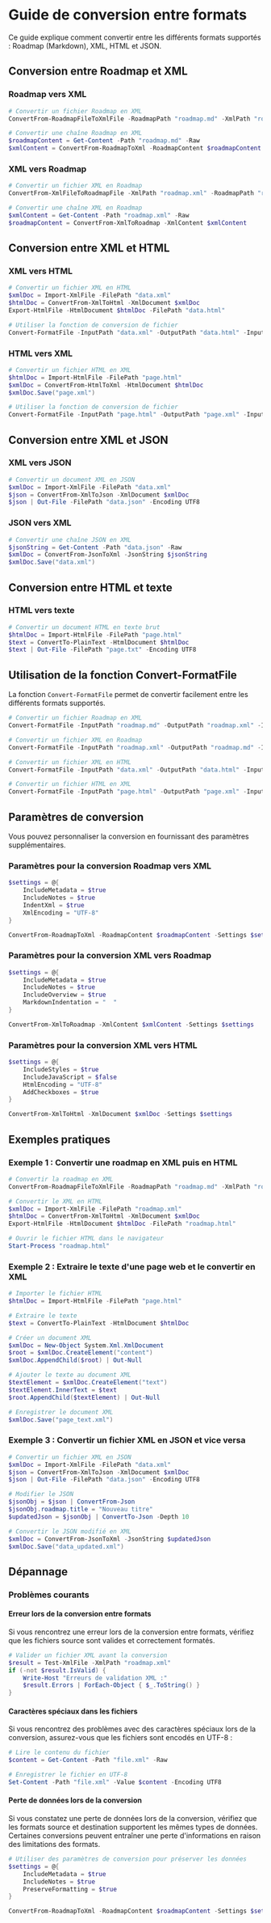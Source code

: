 # Guide de conversion entre formats

Ce guide explique comment convertir entre les différents formats supportés : Roadmap (Markdown), XML, HTML et JSON.

## Conversion entre Roadmap et XML

### Roadmap vers XML

```powershell
# Convertir un fichier Roadmap en XML
ConvertFrom-RoadmapFileToXmlFile -RoadmapPath "roadmap.md" -XmlPath "roadmap.xml"

# Convertir une chaîne Roadmap en XML
$roadmapContent = Get-Content -Path "roadmap.md" -Raw
$xmlContent = ConvertFrom-RoadmapToXml -RoadmapContent $roadmapContent
```

### XML vers Roadmap

```powershell
# Convertir un fichier XML en Roadmap
ConvertFrom-XmlFileToRoadmapFile -XmlPath "roadmap.xml" -RoadmapPath "roadmap.md"

# Convertir une chaîne XML en Roadmap
$xmlContent = Get-Content -Path "roadmap.xml" -Raw
$roadmapContent = ConvertFrom-XmlToRoadmap -XmlContent $xmlContent
```

## Conversion entre XML et HTML

### XML vers HTML

```powershell
# Convertir un fichier XML en HTML
$xmlDoc = Import-XmlFile -FilePath "data.xml"
$htmlDoc = ConvertFrom-XmlToHtml -XmlDocument $xmlDoc
Export-HtmlFile -HtmlDocument $htmlDoc -FilePath "data.html"

# Utiliser la fonction de conversion de fichier
Convert-FormatFile -InputPath "data.xml" -OutputPath "data.html" -InputFormat "xml" -OutputFormat "html"
```

### HTML vers XML

```powershell
# Convertir un fichier HTML en XML
$htmlDoc = Import-HtmlFile -FilePath "page.html"
$xmlDoc = ConvertFrom-HtmlToXml -HtmlDocument $htmlDoc
$xmlDoc.Save("page.xml")

# Utiliser la fonction de conversion de fichier
Convert-FormatFile -InputPath "page.html" -OutputPath "page.xml" -InputFormat "html" -OutputFormat "xml"
```

## Conversion entre XML et JSON

### XML vers JSON

```powershell
# Convertir un document XML en JSON
$xmlDoc = Import-XmlFile -FilePath "data.xml"
$json = ConvertFrom-XmlToJson -XmlDocument $xmlDoc
$json | Out-File -FilePath "data.json" -Encoding UTF8
```

### JSON vers XML

```powershell
# Convertir une chaîne JSON en XML
$jsonString = Get-Content -Path "data.json" -Raw
$xmlDoc = ConvertFrom-JsonToXml -JsonString $jsonString
$xmlDoc.Save("data.xml")
```

## Conversion entre HTML et texte

### HTML vers texte

```powershell
# Convertir un document HTML en texte brut
$htmlDoc = Import-HtmlFile -FilePath "page.html"
$text = ConvertTo-PlainText -HtmlDocument $htmlDoc
$text | Out-File -FilePath "page.txt" -Encoding UTF8
```

## Utilisation de la fonction Convert-FormatFile

La fonction `Convert-FormatFile` permet de convertir facilement entre les différents formats supportés.

```powershell
# Convertir un fichier Roadmap en XML
Convert-FormatFile -InputPath "roadmap.md" -OutputPath "roadmap.xml" -InputFormat "roadmap" -OutputFormat "xml"

# Convertir un fichier XML en Roadmap
Convert-FormatFile -InputPath "roadmap.xml" -OutputPath "roadmap.md" -InputFormat "xml" -OutputFormat "roadmap"

# Convertir un fichier XML en HTML
Convert-FormatFile -InputPath "data.xml" -OutputPath "data.html" -InputFormat "xml" -OutputFormat "html"

# Convertir un fichier HTML en XML
Convert-FormatFile -InputPath "page.html" -OutputPath "page.xml" -InputFormat "html" -OutputFormat "xml"
```

## Paramètres de conversion

Vous pouvez personnaliser la conversion en fournissant des paramètres supplémentaires.

### Paramètres pour la conversion Roadmap vers XML

```powershell
$settings = @{
    IncludeMetadata = $true
    IncludeNotes = $true
    IndentXml = $true
    XmlEncoding = "UTF-8"
}

ConvertFrom-RoadmapToXml -RoadmapContent $roadmapContent -Settings $settings
```

### Paramètres pour la conversion XML vers Roadmap

```powershell
$settings = @{
    IncludeMetadata = $true
    IncludeNotes = $true
    IncludeOverview = $true
    MarkdownIndentation = "  "
}

ConvertFrom-XmlToRoadmap -XmlContent $xmlContent -Settings $settings
```

### Paramètres pour la conversion XML vers HTML

```powershell
$settings = @{
    IncludeStyles = $true
    IncludeJavaScript = $false
    HtmlEncoding = "UTF-8"
    AddCheckboxes = $true
}

ConvertFrom-XmlToHtml -XmlDocument $xmlDoc -Settings $settings
```

## Exemples pratiques

### Exemple 1 : Convertir une roadmap en XML puis en HTML

```powershell
# Convertir la roadmap en XML
ConvertFrom-RoadmapFileToXmlFile -RoadmapPath "roadmap.md" -XmlPath "roadmap.xml"

# Convertir le XML en HTML
$xmlDoc = Import-XmlFile -FilePath "roadmap.xml"
$htmlDoc = ConvertFrom-XmlToHtml -XmlDocument $xmlDoc
Export-HtmlFile -HtmlDocument $htmlDoc -FilePath "roadmap.html"

# Ouvrir le fichier HTML dans le navigateur
Start-Process "roadmap.html"
```

### Exemple 2 : Extraire le texte d'une page web et le convertir en XML

```powershell
# Importer le fichier HTML
$htmlDoc = Import-HtmlFile -FilePath "page.html"

# Extraire le texte
$text = ConvertTo-PlainText -HtmlDocument $htmlDoc

# Créer un document XML
$xmlDoc = New-Object System.Xml.XmlDocument
$root = $xmlDoc.CreateElement("content")
$xmlDoc.AppendChild($root) | Out-Null

# Ajouter le texte au document XML
$textElement = $xmlDoc.CreateElement("text")
$textElement.InnerText = $text
$root.AppendChild($textElement) | Out-Null

# Enregistrer le document XML
$xmlDoc.Save("page_text.xml")
```

### Exemple 3 : Convertir un fichier XML en JSON et vice versa

```powershell
# Convertir un fichier XML en JSON
$xmlDoc = Import-XmlFile -FilePath "data.xml"
$json = ConvertFrom-XmlToJson -XmlDocument $xmlDoc
$json | Out-File -FilePath "data.json" -Encoding UTF8

# Modifier le JSON
$jsonObj = $json | ConvertFrom-Json
$jsonObj.roadmap.title = "Nouveau titre"
$updatedJson = $jsonObj | ConvertTo-Json -Depth 10

# Convertir le JSON modifié en XML
$xmlDoc = ConvertFrom-JsonToXml -JsonString $updatedJson
$xmlDoc.Save("data_updated.xml")
```

## Dépannage

### Problèmes courants

#### Erreur lors de la conversion entre formats

Si vous rencontrez une erreur lors de la conversion entre formats, vérifiez que les fichiers source sont valides et correctement formatés.

```powershell
# Valider un fichier XML avant la conversion
$result = Test-XmlFile -XmlPath "roadmap.xml"
if (-not $result.IsValid) {
    Write-Host "Erreurs de validation XML :"
    $result.Errors | ForEach-Object { $_.ToString() }
}
```

#### Caractères spéciaux dans les fichiers

Si vous rencontrez des problèmes avec des caractères spéciaux lors de la conversion, assurez-vous que les fichiers sont encodés en UTF-8 :

```powershell
# Lire le contenu du fichier
$content = Get-Content -Path "file.xml" -Raw

# Enregistrer le fichier en UTF-8
Set-Content -Path "file.xml" -Value $content -Encoding UTF8
```

#### Perte de données lors de la conversion

Si vous constatez une perte de données lors de la conversion, vérifiez que les formats source et destination supportent les mêmes types de données. Certaines conversions peuvent entraîner une perte d'informations en raison des limitations des formats.

```powershell
# Utiliser des paramètres de conversion pour préserver les données
$settings = @{
    IncludeMetadata = $true
    IncludeNotes = $true
    PreserveFormatting = $true
}

ConvertFrom-RoadmapToXml -RoadmapContent $roadmapContent -Settings $settings
```
